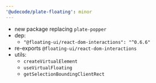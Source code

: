 ```yaml
---
'@udecode/plate-floating': minor
---
```


- new package replacing `plate-popper`
- dep:
  - `"@floating-ui/react-dom-interactions": "^0.6.6"`
- re-exports `@floating-ui/react-dom-interactions`
- utils:
  - `createVirtualElement`
  - `useVirtualFloating`
  - `getSelectionBoundingClientRect`